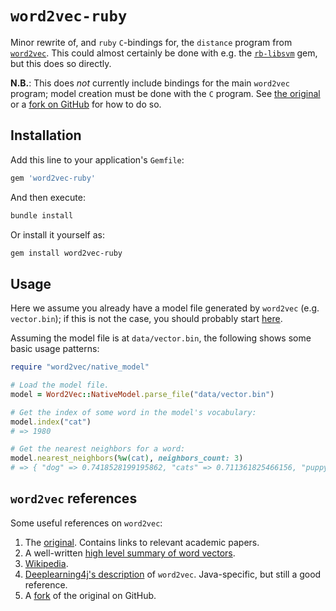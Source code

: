 # `word2vec-ruby`

Minor rewrite of, and `ruby` `C`-bindings for, the `distance` program from [`word2vec`](https://code.google.com/archive/p/word2vec/).
This could almost certainly be done with e.g. the [`rb-libsvm`](https://github.com/febeling/rb-libsvm) gem, but this
does so directly.

**N.B.**: This does _not_ currently include bindings for the main `word2vec` program; model creation must be done with
the `C` program. See [the original](https://code.google.com/archive/p/word2vec/) or a
[fork on GitHub](https://github.com/dav/word2vec) for how to do so.


## Installation

Add this line to your application's `Gemfile`:

```ruby
gem 'word2vec-ruby'
```

And then execute:

```bash
bundle install
```

Or install it yourself as:

```bash
gem install word2vec-ruby
```

## Usage

Here we assume you already have a model file generated by `word2vec` (e.g. `vector.bin`); if this is not the case, you
should probably start [here](https://github.com/dav/word2vec).

Assuming the model file is at `data/vector.bin`, the following shows some basic usage patterns:

```ruby
require "word2vec/native_model"

# Load the model file.
model = Word2Vec::NativeModel.parse_file("data/vector.bin")

# Get the index of some word in the model's vocabulary:
model.index("cat")
# => 1980

# Get the nearest neighbors for a word:
model.nearest_neighbors(%w(cat), neighbors_count: 3)
# => { "dog" => 0.7418528199195862, "cats" => 0.711361825466156, "puppy" => 0.6765584349632263 }
```

## `word2vec` references

Some useful references on `word2vec`:

1.  The [original](https://code.google.com/archive/p/word2vec/). Contains links to relevant academic papers.
2.  A well-written [high level summary of word vectors](http://multithreaded.stitchfix.com/blog/2015/03/11/word-is-worth-a-thousand-vectors/).
3.  [Wikipedia](https://en.wikipedia.org/wiki/Word2vec).
4.  [Deeplearning4j's description](http://deeplearning4j.org/word2vec) of `word2vec`. Java-specific, but still a good
    reference.
5.  A [fork](https://github.com/dav/word2vec) of the original on GitHub.
